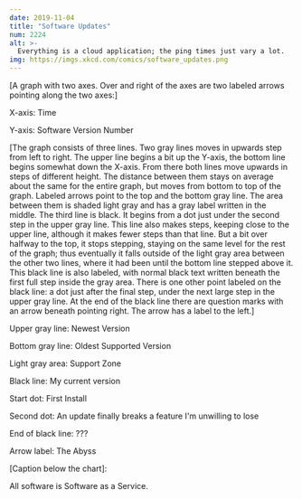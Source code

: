 ```yaml
---
date: 2019-11-04
title: "Software Updates"
num: 2224
alt: >-
  Everything is a cloud application; the ping times just vary a lot.
img: https://imgs.xkcd.com/comics/software_updates.png
---
```

[A graph with two axes. Over and right of the axes are two labeled arrows pointing along the two axes:]

X-axis: Time

Y-axis: Software Version Number

[The graph consists of three lines. Two gray lines moves in upwards step from left to right. The upper line begins a bit up the Y-axis, the bottom line begins somewhat down the X-axis. From there both lines move upwards in steps of different height. The distance between them stays on average about the same for the entire graph, but moves from bottom to top of the graph. Labeled arrows point to the top and the bottom gray line. The area between them is shaded light gray and has a gray label written in the middle. The third line is black. It begins from a dot just under the second step in the upper gray line. This line also makes steps, keeping close to the upper line, although it makes fewer steps than that line. But a bit over halfway to the top, it stops stepping, staying on the same level for the rest of the graph; thus eventually it falls outside of the light gray area between the other two lines, where it had been until the bottom line stepped above it. This black line is also labeled, with normal black text written beneath the first full step inside the gray area. There is one other point labeled on the black line: a dot just after the final step, under the next large step in the upper gray line. At the end of the black line there are question marks with an arrow beneath pointing right. The arrow has a label to the left.]

Upper gray line: Newest Version

Bottom gray line: Oldest Supported Version

Light gray area: Support Zone

Black line: My current version

Start dot: First Install

Second dot: An update finally breaks a feature I'm unwilling to lose

End of black line: ???

Arrow label: The Abyss

[Caption below the chart]:

All software is Software as a Service.